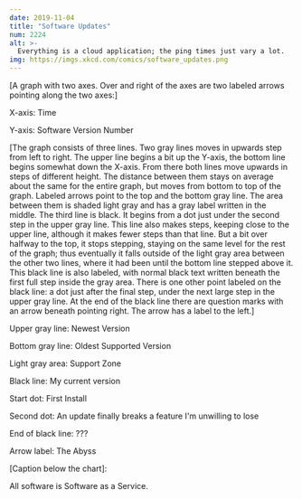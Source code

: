 ```yaml
---
date: 2019-11-04
title: "Software Updates"
num: 2224
alt: >-
  Everything is a cloud application; the ping times just vary a lot.
img: https://imgs.xkcd.com/comics/software_updates.png
---
```

[A graph with two axes. Over and right of the axes are two labeled arrows pointing along the two axes:]

X-axis: Time

Y-axis: Software Version Number

[The graph consists of three lines. Two gray lines moves in upwards step from left to right. The upper line begins a bit up the Y-axis, the bottom line begins somewhat down the X-axis. From there both lines move upwards in steps of different height. The distance between them stays on average about the same for the entire graph, but moves from bottom to top of the graph. Labeled arrows point to the top and the bottom gray line. The area between them is shaded light gray and has a gray label written in the middle. The third line is black. It begins from a dot just under the second step in the upper gray line. This line also makes steps, keeping close to the upper line, although it makes fewer steps than that line. But a bit over halfway to the top, it stops stepping, staying on the same level for the rest of the graph; thus eventually it falls outside of the light gray area between the other two lines, where it had been until the bottom line stepped above it. This black line is also labeled, with normal black text written beneath the first full step inside the gray area. There is one other point labeled on the black line: a dot just after the final step, under the next large step in the upper gray line. At the end of the black line there are question marks with an arrow beneath pointing right. The arrow has a label to the left.]

Upper gray line: Newest Version

Bottom gray line: Oldest Supported Version

Light gray area: Support Zone

Black line: My current version

Start dot: First Install

Second dot: An update finally breaks a feature I'm unwilling to lose

End of black line: ???

Arrow label: The Abyss

[Caption below the chart]:

All software is Software as a Service.